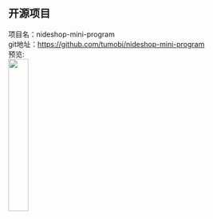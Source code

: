## 开源项目<br>


项目名：nideshop-mini-program<br>
git地址：https://github.com/tumobi/nideshop-mini-program<br>
预览:<br>
<img src="https://camo.githubusercontent.com/b7c766605ecfb96f0292106c35ce10f3de5d4ec1/687474703a2f2f75706c6f61642d696d616765732e6a69616e7368752e696f2f75706c6f61645f696d616765732f333938353635362d633534336239333761633665373962622e706e673f696d6167654d6f6772322f6175746f2d6f7269656e742f7374726970253743696d61676556696577322f322f772f333230" width="28%" />
